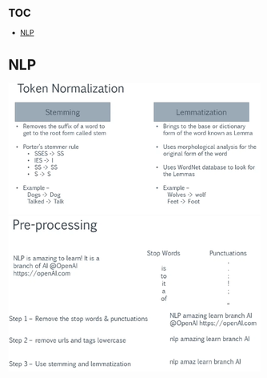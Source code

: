 ## TOC
- [NLP](#nlp)




# NLP


![alt text](assets/stemming_lemmatization.png)
![alt text](assets/stop_words_punctuations.png)